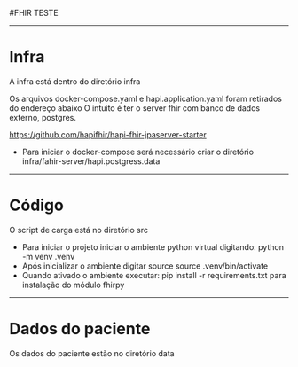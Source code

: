 #FHIR TESTE

***

# Infra

A infra está dentro do diretório infra

Os arquivos docker-compose.yaml e hapi.application.yaml foram retirados do endereço abaixo
O intuito é ter o server fhir com banco de dados externo, postgres.

https://github.com/hapifhir/hapi-fhir-jpaserver-starter

- Para iniciar o docker-compose será necessário criar o diretório infra/fahir-server/hapi.postgress.data

***

# Código
O script de carga está no diretório src

- Para iniciar o projeto iniciar o ambiente python virtual digitando: python -m venv .venv
- Após inicializar o ambiente digitar source source .venv/bin/activate
- Quando ativado o ambiente executar: pip install -r requirements.txt para instalação do módulo fhirpy

***

# Dados do paciente

Os dados do paciente estão no diretório data


